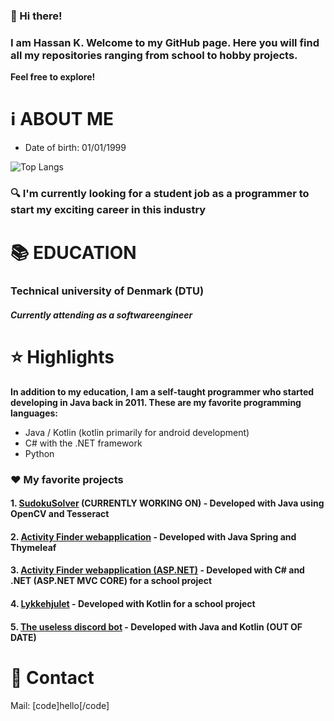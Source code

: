 
### 👋 Hi there!
### I am Hassan K. Welcome to my GitHub page. Here you will find all my repositories ranging from school to hobby projects.<br>
<b>Feel free to explore!</b>

# ℹ️ ABOUT ME
 
* Date of birth: 01/01/1999

![Top Langs](https://github-readme-stats.vercel.app/api/top-langs/?username=stonebank&layout=compact&langs_count=9&theme=dracula)

### 🔍 I'm currently looking for a student job as a programmer to start my exciting career in this industry 

# 📚 EDUCATION

### Technical university of Denmark (DTU)
##### Currently attending as a softwareengineer 

# :star: Highlights

<b>In addition to my education, I am a self-taught programmer who started developing in Java back in 2011. These are my favorite programming languages:</b>

* Java / Kotlin (kotlin primarily for android development)
* C# with the .NET framework 
* Python 

### ❤️ My favorite projects

#### 1. [SudokuSolver](https://github.com/Stonebank/SudokuSolver) (CURRENTLY WORKING ON) - Developed with Java using OpenCV and Tesseract 
#### 2. [Activity Finder webapplication](https://github.com/Stonebank/activityfinder_webapplication) - Developed with Java Spring and Thymeleaf 
#### 3. [Activity Finder webapplication (ASP.NET)](https://github.com/Stonebank/activityfinder_asp.net) - Developed with C# and .NET (ASP.NET MVC CORE) for a school project
#### 4. [Lykkehjulet](https://github.com/Stonebank/Lykkehjulet) - Developed with Kotlin for a school project
#### 5. [The useless discord bot](https://github.com/Stonebank/TheUselessBot) - Developed with Java and Kotlin (OUT OF DATE)

# 🔗 Contact
Mail: [code]hello[/code]

